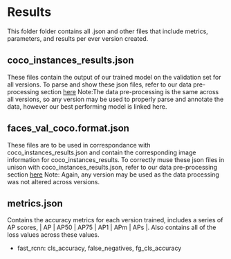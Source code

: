 # Results
This folder folder contains all .json and other files that include metrics, parameters, and results per ever version created. 

## coco_instances_results.json
These files contain the output of our trained model on the validation set for all versions. To parse and show these json files, refer to our data pre-processing section [here](https://colab.research.google.com/drive/1Czv3KcuMujaOg27u2mPzB-Pm4_wfrxn7?usp=sharing) Note:The data pre-processing is the same across all versions, so any version may be used to properly parse and annotate the data, however our best performing model is linked here.

## faces_val_coco.format.json
These files are to be used in correspondance with coco_instances_results.json and contain the corresponding image information for coco_instances_results. To correctly muse these json files in unison with coco_instances_results.json, refer to our data pre-processing section [here](https://colab.research.google.com/drive/1Czv3KcuMujaOg27u2mPzB-Pm4_wfrxn7?usp=sharing) Note: Again, any version may be used as the data processing was not altered across versions.

## metrics.json
Contains the accuracy metrics for each version trained, includes a series of AP scores, | AP | AP50 | AP75 | AP1 | APm | APs |.
Also contains all of the loss values across these values. 


- fast_rcnn: cls_accuracy, false_negatives, fg_cls_accuracy 
